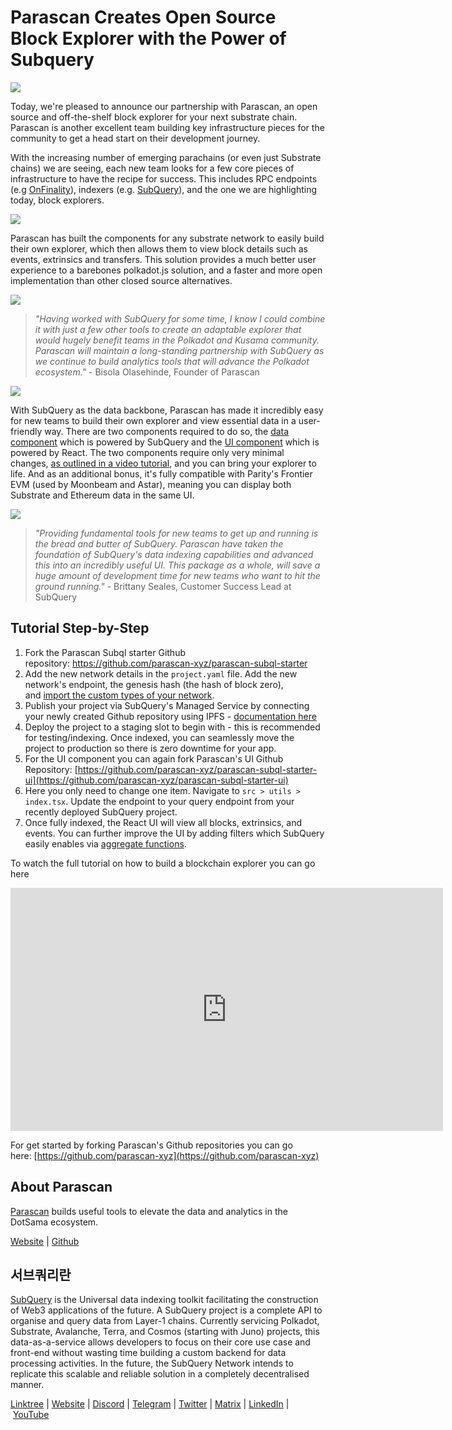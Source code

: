 # Parascan Creates Open Source Block Explorer with the Power of Subquery

![](https://miro.medium.com/max/1400/0*tx0iib6C8-syukee)

Today, we're pleased to announce our partnership with Parascan, an open source and off-the-shelf block explorer for your next substrate chain. Parascan is another excellent team building key infrastructure pieces for the community to get a head start on their development journey.

With the increasing number of emerging parachains (or even just Substrate chains) we are seeing, each new team looks for a few core pieces of infrastructure to have the recipe for success. This includes RPC endpoints (e.g [OnFinality](https://onfinality.io/)), indexers (e.g. [SubQuery](https://subquery.network/)), and the one we are highlighting today, block explorers.

![](https://miro.medium.com/max/1400/0*Kc2uxhn9LBck_Pu1)

Parascan has built the components for any substrate network to easily build their own explorer, which then allows them to view block details such as events, extrinsics and transfers. This solution provides a much better user experience to a barebones polkadot.js solution, and a faster and more open implementation than other closed source alternatives.

![](https://miro.medium.com/max/1400/0*YB2Teka2s3s6FMEg)

> _"Having worked with SubQuery for some time, I know I could combine it with just a few other tools to create an adaptable explorer that would hugely benefit teams in the Polkadot and Kusama community. Parascan will maintain a long-standing partnership with SubQuery as we continue to build analytics tools that will advance the Polkadot ecosystem."_ - Bisola Olasehinde, Founder of Parascan

![](https://miro.medium.com/max/1400/0*3u5ohGcDE9Zr32_n)

With SubQuery as the data backbone, Parascan has made it incredibly easy for new teams to build their own explorer and view essential data in a user-friendly way. There are two components required to do so, the [data component](https://github.com/parascan-xyz/parascan-subql-starter) which is powered by SubQuery and the [UI component](https://github.com/parascan-xyz/parascan-subql-starter-ui) which is powered by React. The two components require only very minimal changes, [as outlined in a video tutorial](https://youtu.be/t8qsF3jQW5M?t=1141), and you can bring your explorer to life. And as an additional bonus, it's fully compatible with Parity's Frontier EVM (used by Moonbeam and Astar), meaning you can display both Substrate and Ethereum data in the same UI.

![](https://miro.medium.com/max/1400/0*xpm8br6assgThkNk)

> _"Providing fundamental tools for new teams to get up and running is the bread and butter of SubQuery. Parascan have taken the foundation of SubQuery's data indexing capabilities and advanced this into an incredibly useful UI. This package as a whole, will save a huge amount of development time for new teams who want to hit the ground running."_ - Brittany Seales, Customer Success Lead at SubQuery

## Tutorial Step-by-Step

1.  Fork the Parascan Subql starter Github repository: <https://github.com/parascan-xyz/parascan-subql-starter>
2.  Add the new network details in the `project.yaml` file. Add the new network's endpoint, the genesis hash (the hash of block zero), and [import the custom types of your network](https://academy.subquery.network/build/manifest.html#custom-substrate-chains).
3.  Publish your project via SubQuery's Managed Service by connecting your newly created Github repository using IPFS - [documentation here](https://academy.subquery.network/run_publish/publish.html)
4.  Deploy the project to a staging slot to begin with - this is recommended for testing/indexing. Once indexed, you can seamlessly move the project to production so there is zero downtime for your app.
5.  For the UI component you can again fork Parascan's UI Github Repository: [https://github.com/parascan-xyz/parascan-subql-starter-ui](https://github.com/parascan-xyz/parascan-subql-starter-ui)
6.  Here you only need to change one item. Navigate to `src > utils > index.tsx`. Update the endpoint to your query endpoint from your recently deployed SubQuery project.
7.  Once fully indexed, the React UI will view all blocks, extrinsics, and events. You can further improve the UI by adding filters which SubQuery easily enables via [aggregate functions](https://university.subquery.network/run_publish/aggregate.html).

To watch the full tutorial on how to build a blockchain explorer you can go here

<iframe width="692" height="389" src="https://www.youtube.com/embed/t8qsF3jQW5M" title="How to create a blockchain explorer for substrate" frameborder="0" allow="accelerometer; autoplay; clipboard-write; encrypted-media; gyroscope; picture-in-picture" allowfullscreen></iframe>

For get started by forking Parascan's Github repositories you can go here: [https://github.com/parascan-xyz](https://github.com/parascan-xyz)

## About Parascan

[Parascan](https://www.parascan.xyz/) builds useful tools to elevate the data and analytics in the DotSama ecosystem.

[Website](https://www.parascan.xyz/) | [Github](https://github.com/parascan-xyz)

## 서브쿼리란

[SubQuery](https://subquery.network/) is the Universal data indexing toolkit facilitating the construction of Web3 applications of the future. A SubQuery project is a complete API to organise and query data from Layer-1 chains. Currently servicing Polkadot, Substrate, Avalanche, Terra, and Cosmos (starting with Juno) projects, this data-as-a-service allows developers to focus on their core use case and front-end without wasting time building a custom backend for data processing activities. In the future, the SubQuery Network intends to replicate this scalable and reliable solution in a completely decentralised manner.

​​[Linktree](https://linktr.ee/subquerynetwork) | [Website](https://subquery.network/) | [Discord](https://discord.com/invite/78zg8aBSMG) | [Telegram](https://t.me/subquerynetwork) | [Twitter](https://twitter.com/subquerynetwork) | [Matrix](https://matrix.to/#/#subquery:matrix.org) | [LinkedIn](https://www.linkedin.com/company/subquery) | [YouTube](https://www.youtube.com/channel/UCi1a6NUUjegcLHDFLr7CqLw)
